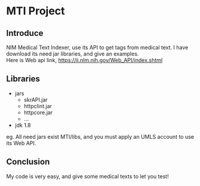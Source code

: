 # MTI Project
## Introduce
NIM Medical Text Indexer, use its API to get tags from medical text. I have download its need jar libraries, and give an examples.<br>
Here is Web api link, https://ii.nlm.nih.gov/Web_API/index.shtml

## Libraries
* jars
  * skrAPI.jar 
  * httpclint.jar 
  * httpcore.jar
  * ...
* jdk 1.8 <br>

eg. All need jars exist MTI/libs, and you must apply an UMLS account to use its Web API. 

## Conclusion
My code is very easy, and give some medical texts to let you test! 
